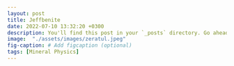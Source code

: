 ```yaml
---
layout: post
title: Jeffbenite
date: 2022-07-10 13:32:20 +0300
description: You'll find this post in your `_posts` directory. Go ahead and edit it and re-build the site to see your changes. # Add post description (optional)
image:  "./assets/images/zeratul.jpeg"
fig-caption: # Add figcaption (optional)
tags: [Mineral Physics]
---
```



